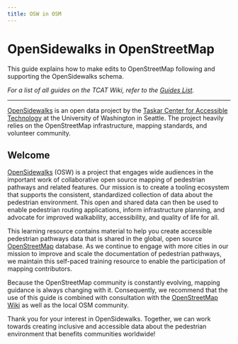```yaml
---
title: OSW in OSM
---
```


# OpenSidewalks in OpenStreetMap

This guide explains how to make edits to OpenStreetMap following and supporting the OpenSidewalks schema.

_For a list of all guides on the TCAT Wiki, refer to the [Guides List](../../guides-list/index.md)._

---

[OpenSidewalks](../index.md) is an open data project by the [Taskar Center for Accessible Technology](../../index.md) at the University of Washington in Seattle. The project heavily relies on the OpenStreetMap infrastructure, mapping standards, and volunteer community.

## Welcome

[OpenSidewalks](../index.md) (OSW) is a project that engages wide audiences in the important work of collaborative open source mapping of pedestrian pathways and related features. Our mission is to create a tooling ecosystem that supports the consistent, standardized collection of data about the pedestrian environment. This open and shared data can then be used to enable pedestrian routing applications, inform infrastructure planning, and advocate for improved walkability, accessibility, and quality of life for all.

This learning resource contains material to help you create accessible pedestrian pathways data that is shared in the global, open source [OpenStreetMap](https://openstreetmap.org) database. As we continue to engage with more cities in our mission to improve and scale the documentation of pedestrian pathways, we maintain this self-paced training resource to enable the participation of mapping contributors.

Because the OpenStreetMap community is constantly evolving, mapping guidance is always changing with it. Consequently, we recommend that the use of this guide is combined with consultation with the [OpenStreetMap Wiki](https://wiki.openstreetmap.org/) as well as the local OSM community.

Thank you for your interest in OpenSidewalks. Together, we can work towards creating inclusive and accessible data about the pedestrian environment that benefits communities worldwide!
